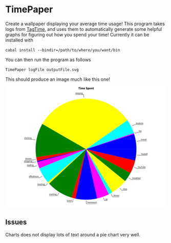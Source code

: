 TimePaper
=========

Create a wallpaper displaying your average time usage! This program
takes logs from [TagTime](http://messymatters.com/tagtime/), and uses
them to automatically generate some helpful graphs for figuring out
how you spend your time! Currently it can be installed with

    cabal install --bindir=/path/to/where/you/want/bin

You can then run the program as follows

    TimePaper logFile outputFile.svg

This should produce an image much like this one!

![Time usage pie chart!](./images/time_usage.svg)

Issues
------

Charts does not display lots of text around a pie chart very well.
